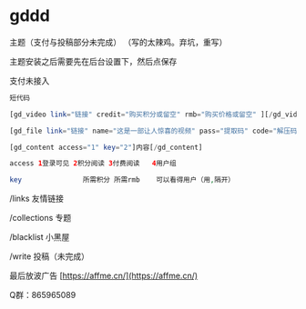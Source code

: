 # gddd
主题（支付与投稿部分未完成） （写的太辣鸡。弃坑，重写）

主题安装之后需要先在后台设置下，然后点保存

支付未接入

```php
短代码

[gd_video link="链接" credit="购买积分或留空" rmb="购买价格或留空" ][/gd_video]

[gd_file link="链接" name="这是一部让人惊喜的视频" pass="提取码" code="解压码"]

[gd_content access="1" key="2"]内容[/gd_content]

access 1登录可见 2积分阅读 3付费阅读   4用户组

key               所需积分 所需rmb    可以看得用户（用,隔开）

```
/links 友情链接

/collections 专题

/blacklist 小黑屋

/write     投稿（未完成）

最后放波广告  [https://affme.cn/](https://affme.cn/)

Q群：865965089
